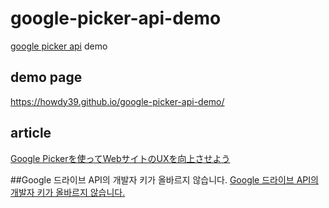 # google-picker-api-demo
[google picker api](https://developers.google.com/picker/) demo 

## demo page
https://howdy39.github.io/google-picker-api-demo/

## article
[Google Pickerを使ってWebサイトのUXを向上させよう](http://qiita.com/howdy39/items/a7de282e6dd5350f7a7c)

##Google 드라이브 API의 개발자 키가 올바르지 않습니다.
[Google 드라이브 API의 개발자 키가 올바르지 않습니다.](https://stackoverrun.com/ko/q/12525842)
